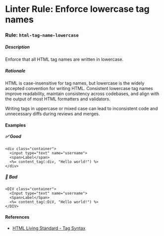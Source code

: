 # Linter Rule: Enforce lowercase tag names

### Rule: `html-tag-name-lowercase`

##### Description

Enforce that all HTML tag names are written in lowercase.

##### Rationale

HTML is case-insensitive for tag names, but lowercase is the widely accepted convention for writing HTML. Consistent lowercase tag names improve readability, maintain consistency across codebases, and align with the output of most HTML formatters and validators.

Writing tags in uppercase or mixed case can lead to inconsistent code and unnecessary diffs during reviews and merges.

#### Examples


##### ✅ Good

```html+erb
<div class="container">
  <input type="text" name="username">
  <span>Label</span>
  <%= content_tag(:div, "Hello world!") %>
</div>
```

##### 🚫 Bad

```html+erb
<DIV class="container">
  <Input type="text" name="username">
  <Span>Label</Span>
  <%= content_tag(:DiV, "Hello world!") %>
</DIV>
```

#### References

* [HTML Living Standard - Tag Syntax](https://html.spec.whatwg.org/multipage/syntax.html#syntax-tags)
